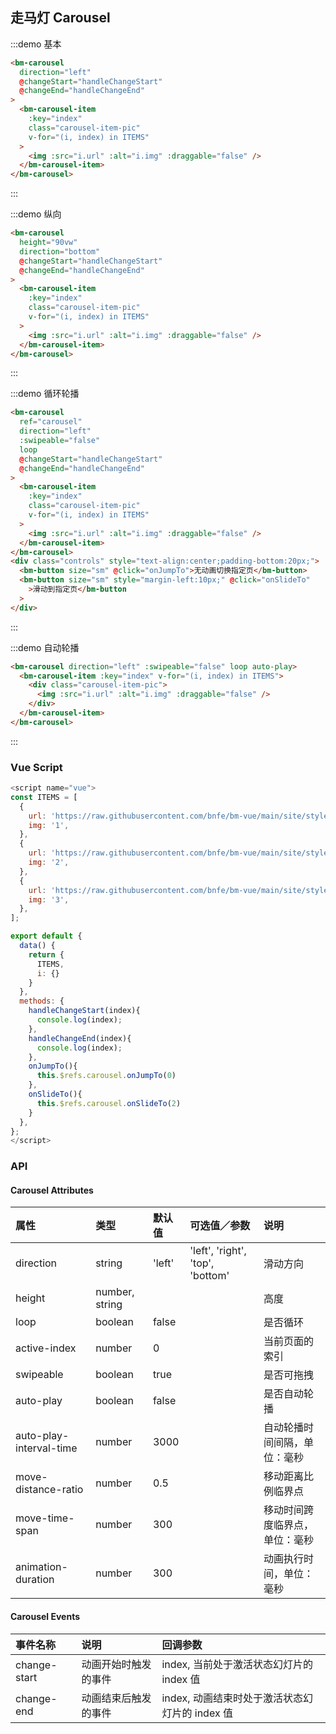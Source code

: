 ## 走马灯 Carousel

:::demo 基本

```html
<bm-carousel
  direction="left"
  @changeStart="handleChangeStart"
  @changeEnd="handleChangeEnd"
>
  <bm-carousel-item
    :key="index"
    class="carousel-item-pic"
    v-for="(i, index) in ITEMS"
  >
    <img :src="i.url" :alt="i.img" :draggable="false" />
  </bm-carousel-item>
</bm-carousel>
```

:::

:::demo 纵向

```html
<bm-carousel
  height="90vw"
  direction="bottom"
  @changeStart="handleChangeStart"
  @changeEnd="handleChangeEnd"
>
  <bm-carousel-item
    :key="index"
    class="carousel-item-pic"
    v-for="(i, index) in ITEMS"
  >
    <img :src="i.url" :alt="i.img" :draggable="false" />
  </bm-carousel-item>
</bm-carousel>
```

:::

:::demo 循环轮播

```html
<bm-carousel
  ref="carousel"
  direction="left"
  :swipeable="false"
  loop
  @changeStart="handleChangeStart"
  @changeEnd="handleChangeEnd"
>
  <bm-carousel-item
    :key="index"
    class="carousel-item-pic"
    v-for="(i, index) in ITEMS"
  >
    <img :src="i.url" :alt="i.img" :draggable="false" />
  </bm-carousel-item>
</bm-carousel>
<div class="controls" style="text-align:center;padding-bottom:20px;">
  <bm-button size="sm" @click="onJumpTo">无动画切换指定页</bm-button>
  <bm-button size="sm" style="margin-left:10px;" @click="onSlideTo"
    >滑动到指定页</bm-button
  >
</div>
```

:::

:::demo 自动轮播

```html
<bm-carousel direction="left" :swipeable="false" loop auto-play>
  <bm-carousel-item :key="index" v-for="(i, index) in ITEMS">
    <div class="carousel-item-pic">
      <img :src="i.url" :alt="i.img" :draggable="false" />
    </div>
  </bm-carousel-item>
</bm-carousel>
```

:::

### Vue Script

```javascript
<script name="vue">
const ITEMS = [
  {
    url: 'https://raw.githubusercontent.com/bnfe/bm-vue/main/site/styles/images/banu.png',
    img: '1',
  },
  {
    url: 'https://raw.githubusercontent.com/bnfe/bm-vue/main/site/styles/images/banu.png',
    img: '2',
  },
  {
    url: 'https://raw.githubusercontent.com/bnfe/bm-vue/main/site/styles/images/banu.png',
    img: '3',
  },
];

export default {
  data() {
    return {
      ITEMS,
      i: {}
    }
  },
  methods: {
    handleChangeStart(index){
      console.log(index);
    },
    handleChangeEnd(index){
      console.log(index);
    },
    onJumpTo(){
      this.$refs.carousel.onJumpTo(0)
    },
    onSlideTo(){
      this.$refs.carousel.onSlideTo(2)
    }
  },
};
</script>
```

### API

#### Carousel Attributes

| 属性                    | 类型           | 默认值 | 可选值／参数                     | 说明                           |
| :---------------------- | :------------- | :----- | :------------------------------- | :----------------------------- |
| direction               | string         | 'left' | 'left', 'right', 'top', 'bottom' | 滑动方向                       |
| height                  | number, string |        |                                  | 高度                           |
| loop                    | boolean        | false  |                                  | 是否循环                       |
| active-index             | number         | 0      |                                  | 当前页面的索引                 |
| swipeable               | boolean        | true   |                                  | 是否可拖拽                     |
| auto-play               | boolean        | false  |                                  | 是否自动轮播                   |
| auto-play-interval-time | number         | 3000   |                                  | 自动轮播时间间隔，单位：毫秒   |
| move-distance-ratio     | number         | 0.5    |                                  | 移动距离比例临界点             |
| move-time-span          | number         | 300    |                                  | 移动时间跨度临界点，单位：毫秒 |
| animation-duration      | number         | 300    |                                  | 动画执行时间，单位：毫秒       |

#### Carousel Events

| 事件名称     | 说明                 | 回调参数                                       |
| :----------- | :------------------- | :--------------------------------------------- |
| change-start | 动画开始时触发的事件 | index, 当前处于激活状态幻灯片的 index 值       |
| change-end   | 动画结束后触发的事件 | index, 动画结束时处于激活状态幻灯片的 index 值 |
